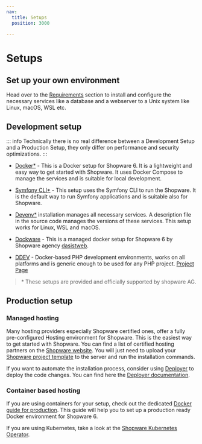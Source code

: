 ```yaml
---
nav:
  title: Setups
  position: 3000

---
```


# Setups

## Set up your own environment

Head over to the [Requirements](../requirements) section to install and configure the necessary services like a database and a webserver to a Unix system like Linux, macOS, WSL etc.

## Development setup

::: info
Technically there is no real difference between a Development Setup and a Production Setup, they only differ on performance and security optimizations.
:::

* [Docker*](docker) - This is a Docker setup for Shopware 6. It is a lightweight and easy way to get started with Shopware. It uses Docker Compose to manage the services and is suitable for local development.

* [Symfony CLI*](docker+symfony-cli) - This setup uses the Symfony CLI to run the Shopware. It is the default way to run Symfony applications and is suitable also for Shopware.

* [Devenv*](devenv) installation manages all necessary services. A description file in the source code manages the versions of these services. This setup works for Linux, WSL and macOS.

* [Dockware](https://dockware.io/getstarted) - This is a managed docker setup for Shopware 6 by Shopware agency [dasistweb](https://www.dasistweb.de/).

* [DDEV](https://notebook.vanwittlaer.de/ddev-for-shopware/less-than-5-minutes-install-with-ddev-and-symfony-flex) - Docker-based PHP development environments, works on all platforms and is generic enough to be used for any PHP project. [Project Page](https://ddev.com/)

> \* These setups are provided and officially supported by shopware AG.

## Production setup

### Managed hosting

Many hosting providers especially Shopware certified ones, offer a fully pre-configured Hosting environment for Shopware. This is the easiest way to get started with Shopware. You can find a list of certified hosting partners on the [Shopware website](https://www.shopware.com/en/partner/hosting/). You will just need to upload your [Shopware project template](./template.md) to the server and run the installation commands.

If you want to automate the installation process, consider using [Deployer](https://deployer.org/) to deploy the code changes. You can find here the [Deployer documentation](../hosting/installation-updates/deployments/deployment-with-deployer.md).

### Container based hosting

If you are using containers for your setup, check out the dedicated [Docker guide for production](../hosting/installation-updates/docker.md). This guide will help you to set up a production ready Docker environment for Shopware 6.

If you are using Kubernetes, take a look at the [Shopware Kubernetes Operator](https://github.com/shopware/shopware-operator).
